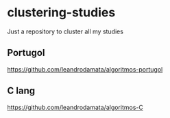 # clustering-studies
Just a repository to cluster all my studies

## Portugol 
https://github.com/leandrodamata/algoritmos-portugol

## C lang
https://github.com/leandrodamata/algoritmos-C
